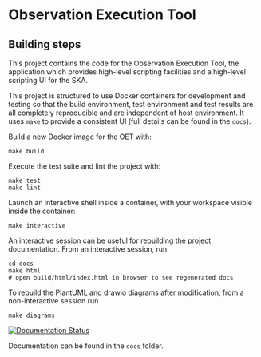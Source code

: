 Observation Execution Tool
==========================

## Building steps

This project contains the code for the Observation Execution Tool, the
application which provides high-level scripting facilities and a high-level
scripting UI for the SKA.

This project is structured to use Docker containers for development and
testing so that the build environment, test environment and test results are
all completely reproducible and are independent of host environment. It uses
``make`` to provide a consistent UI (full details can be found in the ```docs```).

Build a new Docker image for the OET with:

```
make build
```

Execute the test suite and lint the project with:

```
make test
make lint
```

Launch an interactive shell inside a container, with your workspace visible
inside the container:

```
make interactive
```

An interactive session can be useful for rebuilding the project documentation.
From an interactive session, run

```
cd docs
make html
# open build/html/index.html in browser to see regenerated docs
```

To rebuild the PlantUML and drawio diagrams after modification, from a
non-interactive session run

```
make diagrams
```

[![Documentation Status](https://readthedocs.org/projects/ska-telescope-ska-oso-oet/badge/?version=latest)](https://developer.skao.int/projects/ska-oso-oet/en/latest/?badge=latest)

Documentation can be found in the ``docs`` folder.
